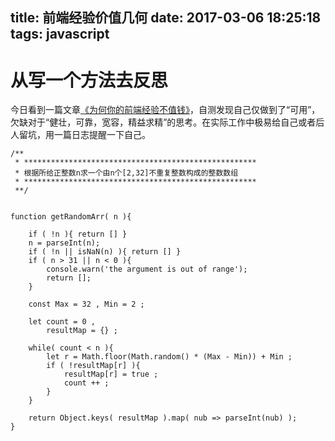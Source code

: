 title: 前端经验价值几何
date: 2017-03-06 18:25:18
tags: javascript
---

# 从写一个方法去反思

今日看到一篇文章[《为何你的前端经验不值钱》](http://mp.weixin.qq.com/s/lRflZqb8qBIjPYlcTXRWjw)，自测发现自己仅做到了“可用”，欠缺对于“健壮，可靠，宽容，精益求精”的思考。在实际工作中极易给自己或者后人留坑，用一篇日志提醒一下自己。

```
/**
 * **************************************************** 
 * 根据所给正整数n求一个由n个[2,32]不重复整数构成的整数数组 
 * ****************************************************
 **/


function getRandomArr( n ){

    if ( !n ){ return [] }
    n = parseInt(n);
    if ( !n || isNaN(n) ){ return [] }
    if ( n > 31 || n < 0 ){
        console.warn('the argument is out of range');
        return [];
    }

    const Max = 32 , Min = 2 ;

    let count = 0 ,
        resultMap = {} ;

    while( count < n ){
        let r = Math.floor(Math.random() * (Max - Min)) + Min ;
        if ( !resultMap[r] ){
            resultMap[r] = true ;
            count ++ ;
        } 
    }

    return Object.keys( resultMap ).map( nub => parseInt(nub) );
}
```